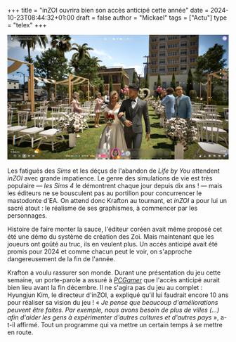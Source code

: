 +++
title = "inZOI ouvrira bien son accès anticipé cette année"
date = 2024-10-23T08:44:32+01:00
draft = false
author = "Mickael"
tags = ["Actu"]
type = "telex"
+++

![inZOI](inzoi.jpg "")

Les fatigués des *Sims* et les déçus de l'abandon de *Life by You* attendent *inZOI* avec grande impatience. Le genre des simulations de vie est très populaire — *les Sims 4* le démontrent chaque jour depuis dix ans ! — mais les éditeurs ne se bousculent pas au portillon pour concurrencer le mastodonte d'EA. On attend donc Krafton au tournant, et *inZOI* a pour lui un sacré atout : le réalisme de ses graphismes, à commencer par les personnages.

Histoire de faire monter la sauce, l'éditeur coréen avait même proposé cet été une démo du système de création des Zoi. Mais maintenant que les joueurs ont goûté au truc, ils en veulent plus. Un accès anticipé avait été promis pour 2024 et comme chacun peut le voir, on s'approche dangereusement de la fin de l'année.

Krafton a voulu rassurer son monde. Durant une présentation du jeu cette semaine, un porte-parole a assuré à *[PCGamer](https://www.pcgamer.com/games/life-sim/life-sim-inzoi-is-still-set-to-release-in-early-access-this-year-krafton-confirms/)* que l'accès anticipé aurait bien lieu avant la fin décembre. Il ne s'agira pas du jeu au complet : Hyungjun Kim, le directeur d'inZOI, a expliqué qu'il lui faudrait encore 10 ans pour réaliser sa vision du jeu ! « *Je pense que beaucoup d'améliorations peuvent être faites. Par exemple, nous avons besoin de plus de villes (…) afin d'aider les gens à expérimenter d'autres cultures et d'autres pays* », a-t-il affirmé. Tout un programme qui va mettre un certain temps à se mettre en route.